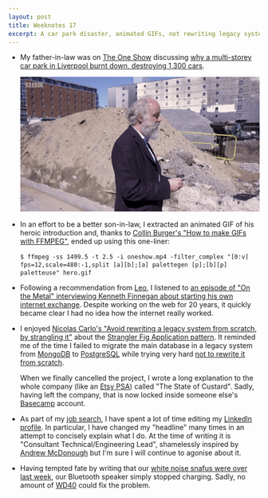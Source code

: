 ```yaml
---
layout: post
title: Weeknotes 17
excerpt: A car park disaster, animated GIFs, not rewriting legacy systems and how the internet really works.
---
```

*   My father-in-law was on [The One Show](https://www.bbc.co.uk/programmes/m000fk4f) discussing [why a multi-storey car park in Liverpool burnt down, destroying 1,300 cars](https://www.newcivilengineer.com/archive/liverpool-car-park-fire-a-perfect-storm-02-02-2018/).

    <p id="hero" class="center"><a href="https://www.bbc.co.uk/programmes/m000fk4f"><img src="/i/hero.gif" width="480" height="270" alt></a></p>

*   In an effort to be a better son-in-law, I extracted an animated GIF of his heroic introduction and, thanks to [Collin Burger's "How to make GIFs with FFMPEG"](https://engineering.giphy.com/how-to-make-gifs-with-ffmpeg/), ended up using this one-liner:

    ```console
    $ ffmpeg -ss 1499.5 -t 2.5 -i oneshow.mp4 -filter_complex "[0:v] fps=12,scale=480:-1,split [a][b];[a] palettegen [p];[b][p] paletteuse" hero.gif
    ```

*   Following a recommendation from [Leo](https://twitter.com/leocassarani), I listened to [an episode of "On the Metal" interviewing Kenneth Finnegan about starting his own internet exchange](https://oxide.computer/blog/on-the-metal-6-kenneth-finnegan/). Despite working on the web for 20 years, it quickly became clear I had no idea how the internet really worked.

*   I enjoyed [Nicolas Carlo's "Avoid rewriting a legacy system from scratch, by strangling it"](https://understandlegacycode.com/blog/avoid-rewriting-a-legacy-system-from-scratch-by-strangling-it/) about the [Strangler Fig Application pattern](https://martinfowler.com/bliki/StranglerFigApplication.html). It reminded me of the time I failed to migrate the main database in a legacy system from [MongoDB](https://www.mongodb.com) to [PostgreSQL](https://www.postgresql.org) while trying very hard [not to rewrite it from scratch](https://www.joelonsoftware.com/2000/04/06/things-you-should-never-do-part-i/).

    When we finally cancelled the project, I wrote a long explanation to the whole company (like an [Etsy PSA](https://qz.com/504661/why-etsy-engineers-send-company-wide-emails-confessing-mistakes-they-made/)) called "The State of Custard". Sadly, having left the company, that is now locked inside someone else's [Basecamp](https://basecamp.com) account.

*   As part of my [job search](/2020/02/10/weeknotes-15/), I have spent a lot of time editing my [LinkedIn profile](https://www.linkedin.com/in/paulmucur/). In particular, I have changed my "headline" many times in an attempt to concisely explain what I do. At the time of writing it is "Consultant Technical/Engineering Lead", shamelessly inspired by [Andrew McDonough](https://www.linkedin.com/in/andrewmcdonough/) but I'm sure I will continue to agonise about it.

*   Having tempted fate by writing that our [white noise snafus were over last week](/2020/02/16/weeknotes-16/), our Bluetooth speaker simply stopped charging. Sadly, no amount of [WD40](/2020/01/26/weeknotes-13/) could fix the problem.
